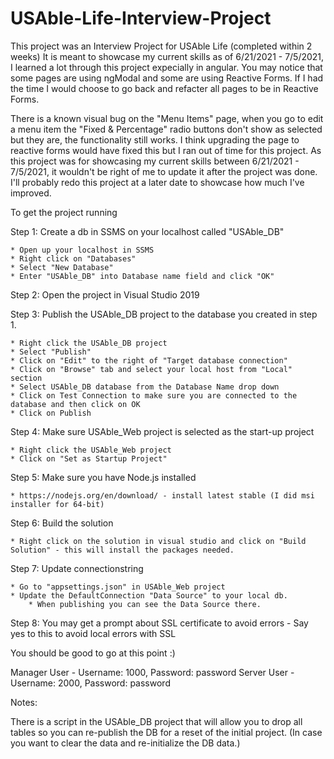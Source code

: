 # USAble-Life-Interview-Project

This project was an Interview Project for USAble Life (completed within 2 weeks)
It is meant to showcase my current skills as of 6/21/2021 - 7/5/2021, I learned a lot through this project expecially in angular. You may notice that some pages are using ngModal and some are using Reactive Forms. If I had the time I would choose to go back and refacter all pages to be in Reactive Forms.

There is a known visual bug on the "Menu Items" page, when you go to edit a menu item the "Fixed & Percentage" radio buttons don't show as selected but they are, the functionality still works. I think upgrading the page to reactive forms would have fixed this but I ran out of time for this project. As this project was for showcasing my current skills between 6/21/2021 - 7/5/2021, it wouldn't be right of me to update it after the project was done. I'll probably redo this project at a later date to showcase how much I've improved.

To get the project running 

Step 1: Create a db in SSMS on your localhost called "USAble_DB"
    
    * Open up your localhost in SSMS
    * Right click on "Databases"
    * Select "New Database"
    * Enter "USAble_DB" into Database name field and click "OK"
    
Step 2: Open the project in Visual Studio 2019

Step 3: Publish the USAble_DB project to the database you created in step 1.

    * Right click the USAble_DB project
    * Select "Publish"
    * Click on "Edit" to the right of "Target database connection"
    * Click on "Browse" tab and select your local host from "Local" section
    * Select USAble_DB database from the Database Name drop down
    * Click on Test Connection to make sure you are connected to the database and then click on OK
    * Click on Publish
  
Step 4: Make sure USAble_Web project is selected as the start-up project

    * Right click the USAble_Web project
    * Click on "Set as Startup Project"
    
Step 5: Make sure you have Node.js installed

    * https://nodejs.org/en/download/ - install latest stable (I did msi installer for 64-bit)
    
Step 6: Build the solution

    * Right click on the solution in visual studio and click on "Build Solution" - this will install the packages needed.
    
Step 7: Update connectionstring

    * Go to "appsettings.json" in USAble_Web project
    * Update the DefaultConnection "Data Source" to your local db.
        * When publishing you can see the Data Source there.
    
Step 8: You may get a prompt about SSL certificate to avoid errors - Say yes to this to avoid local errors with SSL

You should be good to go at this point :)

Manager User - Username: 1000, Password: password
Server User - Username: 2000, Password: password

Notes:

There is a script in the USAble_DB project that will allow you to drop all tables so you can re-publish the DB for a reset of the initial project. 
(In case you want to clear the data and re-initialize the DB data.)
